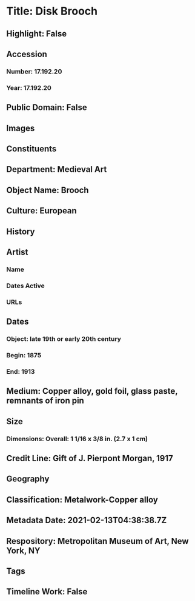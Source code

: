 # Title: Disk Brooch
## Highlight: False
## Accession
### Number: 17.192.20
### Year: 17.192.20
## Public Domain: False
## Images
## Constituents
## Department: Medieval Art
## Object Name: Brooch
## Culture: European
## History
## Artist
### Name
### Dates Active
### URLs
## Dates
### Object: late 19th or early 20th century
### Begin: 1875
### End: 1913
## Medium: Copper alloy, gold foil, glass paste, remnants of iron pin
## Size
### Dimensions: Overall: 1 1/16 x 3/8 in. (2.7 x 1 cm)
## Credit Line: Gift of J. Pierpont Morgan, 1917
## Geography
## Classification: Metalwork-Copper alloy
## Metadata Date: 2021-02-13T04:38:38.7Z
## Respository: Metropolitan Museum of Art, New York, NY
## Tags
## Timeline Work: False